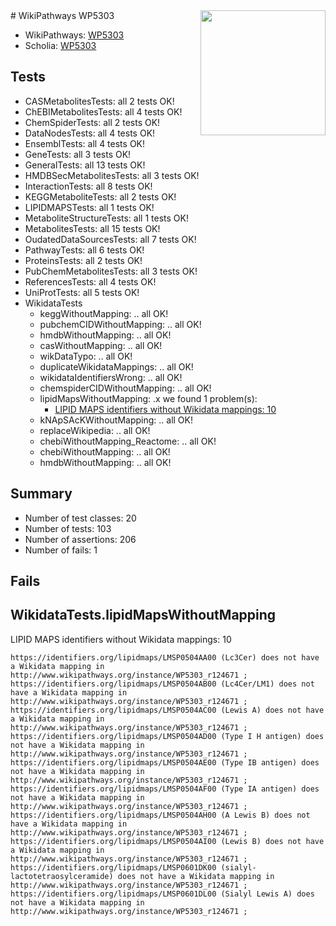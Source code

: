 <img style="float: right; width: 200px" src="https://upload.wikimedia.org/wikipedia/commons/thumb/8/83/Wplogo_with_text_500.png/640px-Wplogo_with_text_500.png" />
# WikiPathways WP5303

* WikiPathways: [WP5303](https://new.wikipathways.org/pathways/WP5303)
* Scholia: [WP5303](https://scholia.toolforge.org/wikipathways/WP5303)
## Tests
* CASMetabolitesTests: all 2 tests OK!
* ChEBIMetabolitesTests: all 4 tests OK!
* ChemSpiderTests: all 2 tests OK!
* DataNodesTests: all 4 tests OK!
* EnsemblTests: all 4 tests OK!
* GeneTests: all 3 tests OK!
* GeneralTests: all 13 tests OK!
* HMDBSecMetabolitesTests: all 3 tests OK!
* InteractionTests: all 8 tests OK!
* KEGGMetaboliteTests: all 2 tests OK!
* LIPIDMAPSTests: all 1 tests OK!
* MetaboliteStructureTests: all 1 tests OK!
* MetabolitesTests: all 15 tests OK!
* OudatedDataSourcesTests: all 7 tests OK!
* PathwayTests: all 6 tests OK!
* ProteinsTests: all 2 tests OK!
* PubChemMetabolitesTests: all 3 tests OK!
* ReferencesTests: all 4 tests OK!
* UniProtTests: all 5 tests OK!
* WikidataTests
    * keggWithoutMapping: .. all OK!
    * pubchemCIDWithoutMapping: .. all OK!
    * hmdbWithoutMapping: .. all OK!
    * casWithoutMapping: .. all OK!
    * wikDataTypo: .. all OK!
    * duplicateWikidataMappings: .. all OK!
    * wikidataIdentifiersWrong: .. all OK!
    * chemspiderCIDWithoutMapping: .. all OK!
    * lipidMapsWithoutMapping: .x we found 1 problem(s):
        * [LIPID MAPS identifiers without Wikidata mappings: 10](#41c16d0f)
    * kNApSAcKWithoutMapping: .. all OK!
    * replaceWikipedia: .. all OK!
    * chebiWithoutMapping_Reactome: .. all OK!
    * chebiWithoutMapping: .. all OK!
    * hmdbWithoutMapping: .. all OK!


## Summary

* Number of test classes: 20
* Number of tests: 103
* Number of assertions: 206
* Number of fails: 1

## Fails

<a name="41c16d0f" />

## WikidataTests.lipidMapsWithoutMapping

LIPID MAPS identifiers without Wikidata mappings: 10
```
https://identifiers.org/lipidmaps/LMSP0504AA00 (Lc3Cer) does not have a Wikidata mapping in http://www.wikipathways.org/instance/WP5303_r124671 ; 
https://identifiers.org/lipidmaps/LMSP0504AB00 (Lc4Cer/LM1) does not have a Wikidata mapping in http://www.wikipathways.org/instance/WP5303_r124671 ; 
https://identifiers.org/lipidmaps/LMSP0504AC00 (Lewis A) does not have a Wikidata mapping in http://www.wikipathways.org/instance/WP5303_r124671 ; 
https://identifiers.org/lipidmaps/LMSP0504AD00 (Type I H antigen) does not have a Wikidata mapping in http://www.wikipathways.org/instance/WP5303_r124671 ; 
https://identifiers.org/lipidmaps/LMSP0504AE00 (Type IB antigen) does not have a Wikidata mapping in http://www.wikipathways.org/instance/WP5303_r124671 ; 
https://identifiers.org/lipidmaps/LMSP0504AF00 (Type IA antigen) does not have a Wikidata mapping in http://www.wikipathways.org/instance/WP5303_r124671 ; 
https://identifiers.org/lipidmaps/LMSP0504AH00 (A Lewis B) does not have a Wikidata mapping in http://www.wikipathways.org/instance/WP5303_r124671 ; 
https://identifiers.org/lipidmaps/LMSP0504AI00 (Lewis B) does not have a Wikidata mapping in http://www.wikipathways.org/instance/WP5303_r124671 ; 
https://identifiers.org/lipidmaps/LMSP0601DK00 (sialyl-lactotetraosylceramide) does not have a Wikidata mapping in http://www.wikipathways.org/instance/WP5303_r124671 ; 
https://identifiers.org/lipidmaps/LMSP0601DL00 (Sialyl Lewis A) does not have a Wikidata mapping in http://www.wikipathways.org/instance/WP5303_r124671 ; 
```

